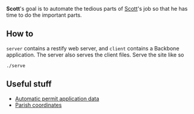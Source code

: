 **Scott**'s goal is to automate the tedious parts of
[Scott](http://healthygulf.org/who-we-are/staff/)'s
job so that he has time to do the important parts.

## How to

`server` contains a restify web server, and `client`
contains a Backbone application. The server also serves
the client files. Serve the site like so

    ./serve

## Useful stuff

* [Automatic permit application data](http://wetlands.thomaslevine.com)
* [Parish coordinates](https://twitter.com/ian_villeda/status/267334042507169793)
